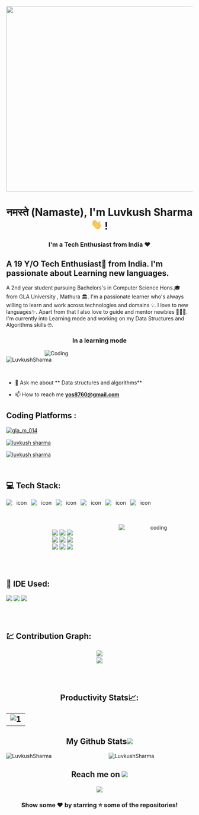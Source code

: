 <img align="top" width = "1000" height = "500" src="https://media0.giphy.com/media/LaVp0AyqR5bGsC5Cbm/giphy.gif?cid=ecf05e4794p7ty9cbsqdlp6r57wb34khcuvacdiguqo3ofm6&ep=v1_gifs_search&rid=giphy.gif&ct=g">
<h1 align="center"> नमस्ते (Namaste), I'm Luvkush Sharma <img src="https://raw.githubusercontent.com/ABSphreak/ABSphreak/master/gifs/Hi.gif" width="30px"> ! </h1>
<h3 align="center">I'm a Tech Enthusiast from India ❤</h3>
  
<h2>A 19 Y/O Tech Enthusiast🎯 from India. I'm passionate about Learning new languages.</h2>

<p>A 2nd year student pursuing Bachelors's in Computer Science Hons.🎓 from GLA University , Mathura 🏛. I'm a passionate learner who's always willing to learn and work across technologies and domains 💡. I love to new languages✨. Apart from that I also love to guide and mentor newbies 👨🏻‍💻. I'm currently into Learning mode and working on my Data Structures and Algorithms skills 🤓.</p>

<h3 align="center">In a learning mode</h3>
<img align="right" alt="Coding" width="400" src="https://www.iihglobal.com/wp-content/uploads/2019/02/dcsad.gif">

<p align="left"> <img src="https://komarev.com/ghpvc/?username=LuvkushSharma&label=Profile%20views&color=0e75b6&style=flat" alt="LuvkushSharma" /> </p>

<p align="left"> <a href="https://twitter.com/" target="blank"><img src="https://img.shields.io/twitter/follow/?logo=twitter&style=for-the-badge" alt="" /></a> </p>

- 💬 Ask me about ** Data structures and algorithms**

- 📫 How to reach me **yos8760@gmail.com**

## Coding Platforms :

<a href="https://www.codechef.com/users/gla_m_014" target="blank"><img align="center" src="https://avatars.githubusercontent.com/u/11960354?v=4" alt="gla_m_014" height="30" width="40" /></a>
  
<a href="https://www.hackerrank.com/luvkush sharma" target="blank"><img align="center" src="https://raw.githubusercontent.com/rahuldkjain/github-profile-readme-generator/master/src/images/icons/Social/hackerrank.svg" alt="luvkush sharma" height="30" width="40" /></a>

<a href="https://leetcode.com/luvkush_14/" target="blank"><img align="center" src="https://repository-images.githubusercontent.com/408927712/1c5ce46e-266f-43f0-b543-75bf341239b5" alt="luvkush sharma" height="50" width="70" /></a>

<br>


## 💻 Tech Stack:
<div align="center">
<div style="display: flex; align-items: flex-start;"><img src="https://techstack-generator.vercel.app/java-icon.svg" alt="icon" width="67" height="67" /><img src="https://techstack-generator.vercel.app/python-icon.svg" alt="icon" width="67" height="67" /><img src="https://techstack-generator.vercel.app/github-icon.svg" alt="icon" width="67" height="67" /><img src="https://techstack-generator.vercel.app/js-icon.svg" alt="icon" width="67" height="67" /><img src="https://techstack-generator.vercel.app/prettier-icon.svg" alt="icon" width="67" height="67" />
<img src="https://techstack-generator.vercel.app/mysql-icon.svg" alt="icon" width="67" height="67" /></div>
<img align="right" alt="coding" width="200" height="200" src="https://media2.giphy.com/media/pT4hk0FMDu5VT0oRQc/200w.gif?cid=82a1493b9vmvghhh6l756gpfj7wxmo4om6ng7gck95oqo5mw&ep=v1_gifs_related&rid=200w.gif&ct=s">


![][c]  ![][java] ![][python] <br>
![][html] ![][css] ![][javascript] <br>
 ![][mysql]  ![][github] ![][c++] <br>
<br>
</div><br>

## 📝 IDE Used:
![][vscode] ![][pycharm] ![][intelij]  <br><br>

<br >

## 💹 Contribution Graph:

<div align = "center">
  
![][snake] <br> ![][graph]

</div>


<h2 align="center">
<p align="center"><img width="150%" 
</p>

Productivity Stats📈:
<table>
  <tr>
    <td><center><img src="https://github-profile-summary-cards.vercel.app/api/cards/profile-details?username=LuvkushSharma&theme=monokai"  display=block width=100% height=auto  alt="1" ></center></td></b>
   </tr> 
</table>
</p>


<h2 align="center">
  My Github Stats<img src="https://media.giphy.com/media/VgCDAzcKvsR6OM0uWg/giphy.gif" width="50">
</h2>

<img src="https://github-readme-stats.vercel.app/api?username=LuvkushSharma&show_icons=true&locale=en" alt="LuvkushSharma" width="45%" align="right"/>
<img src="https://github-readme-streak-stats.herokuapp.com/?user=LuvkushSharma&" alt="LuvkushSharma" width="45%" />

<br>

<div align="center">
<h2 align="center">Reach me on <img src="https://media0.giphy.com/media/jqNPzdTTxQfOgOqpO4/source.gif" width="50"></h2>
<a href="https://www.linkedin.com/in/luvkush-sharma-4581a3225"><img src="https://img.shields.io/badge/linkedin-%230077B5.svg?&style=for-the-badge&logo=linkedin&logoColor=white" align="center"/></a>
</div>

<div align="center">

### Show some ❤️ by starring ⭐ some of the repositories!
  
 <!----------------------------------{ contribution stats }--------------------------------->

[snake]: https://github.com/LuvkushSharma/LuvkushSharma/blob/output/snake.svg
[graph]: https://github-readme-activity-graph.cyclic.app/graph?username=LuvkushSharma&theme=react-dark&hide_border=false&area=true
<!----------------------------------{ language badges }--------------------------------->

[c]: https://img.shields.io/badge/c-%2300599C.svg?style=for-the-badge&logo=c
[c++]: https://img.shields.io/badge/c++-%2300599C.svg?style=for-the-badge&logo=c%2B%2B
[java]: https://img.shields.io/badge/java-%23ED8B00.svg?style=for-the-badge&logo=java
[python]: https://img.shields.io/badge/python-3670A0?style=for-the-badge&logo=python&logoColor=ffdd54
[aws]: https://img.shields.io/badge/AWS-%23FF9900.svg?style=for-the-badge&logo=amazon-aws
[css]: https://img.shields.io/badge/css3-%231572B6.svg?style=for-the-badge&logo=css3
[javascript]: https://img.shields.io/badge/javascript-%23323330.svg?style=for-the-badge&logo=javascript&logoColor=%23F7DF1E
[html]: https://img.shields.io/badge/html5-%23E34F26.svg?style=for-the-badge&logo=html5
[shell]: https://img.shields.io/badge/shell_script-%23121011.svg?style=for-the-badge&logo=gnu-bash
[github]: https://img.shields.io/badge/github-%23121011.svg?style=for-the-badge&logo=github&logoColor=white
[mysql]: https://img.shields.io/badge/mysql-%2300f.svg?style=for-the-badge&logo=mysql&logoColor=white
[vscode]: https://img.shields.io/badge/Visual%20Studio%20Code-%23007ACC.svg?style=for-the-badge&logo=visual-studio-code&logoColor=white
[pycharm]: https://img.shields.io/badge/pycharm-143?style=for-the-badge&logo=pycharm&logoColor=black&color=black&labelColor=green
[intelij]: https://img.shields.io/badge/IntelliJIDEA-000000.svg?style=for-the-badge&logo=intellij-idea&logoColor=white

 <br/>
